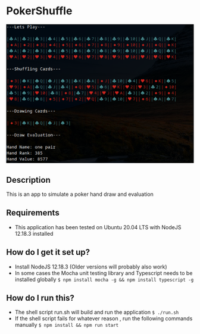 # PokerShuffle
![image info](./Screenshot.png)

## Description
This is an app to simulate a poker hand draw and evaluation

## Requirements
* This application has been tested on Ubuntu 20.04 LTS with NodeJS 12.18.3 installed

## How do I get it set up?
* Install NodeJS 12.18.3 (Older versions will probably also work)
* In some cases the Mocha unit testing library and Typescript needs to be installed globally
`$ npm install mocha -g && npm install typescript -g`

## How do I run this?
* The shell script run.sh will build and run the application
`$ ./run.sh`
* If the shell script fails for whatever reason , run the following commands manually
`$ npm install && npm run start`
